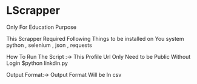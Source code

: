 # LScrapper
Only For Education Purpose

This Scrapper Required Following Things to be installed on You system
 python , selenium , json , requests

How To Run The Script :->
This Profile Url Only Need to be Public Without Login
$python linkdin.py <profile-url>

Output Format:->
Output Format Will be In csv 
